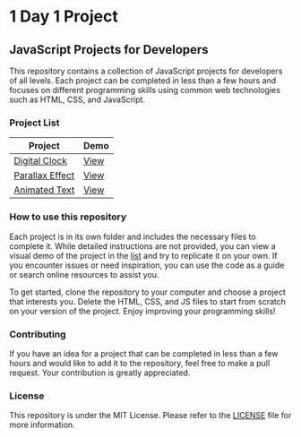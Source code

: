 # 1 Day 1 Project

## JavaScript Projects for Developers

This repository contains a collection of JavaScript projects for developers of all levels. Each project can be completed in less than a few hours and focuses on different programming skills using common web technologies such as HTML, CSS, and JavaScript.

### Project List

| Project                                                                                    | Demo     |
| ------------------------------------------------------------------------------------------ | -------- |
| [Digital Clock](https://github.com/MaxDecapitars/1Day1Project/tree/main/digital-clock)     | [View]() |
| [Parallax Effect](https://github.com/MaxDecapitars/1Day1Project/tree/main/parallax-effect) | [View]() |
| [Animated Text](https://github.com/MaxDecapitars/1Day1Project/tree/main/animated-text)     | [View]() |

### How to use this repository

Each project is in its own folder and includes the necessary files to complete it. While detailed instructions are not provided, you can view a visual demo of the project in the [list](https://github.com/MaxDecapitars/1Day1Project#project-list) and try to replicate it on your own. If you encounter issues or need inspiration, you can use the code as a guide or search online resources to assist you.

To get started, clone the repository to your computer and choose a project that interests you. Delete the HTML, CSS, and JS files to start from scratch on your version of the project. Enjoy improving your programming skills!

### Contributing

If you have an idea for a project that can be completed in less than a few hours and would like to add it to the repository, feel free to make a pull request. Your contribution is greatly appreciated.

### License

This repository is under the MIT License. Please refer to the [LICENSE](https://github.com/MaxDecapitars/1Day1Project/blob/main/LICENSE) file for more information.
